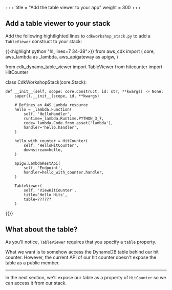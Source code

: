 +++
title = "Add the table viewer to your app"
weight = 300
+++

## Add a table viewer to your stack

Add the following hightlighted lines to
`cdkworkshop_stack.py` to add a `TableViewer`
construct to your stack:

{{<highlight python "hl_lines=7 34-38">}}
from aws_cdk import (
    core,
    aws_lambda as _lambda,
    aws_apigateway as apigw,
)

from cdk_dynamo_table_viewer import TableViewer
from hitcounter import HitCounter


class CdkWorkshopStack(core.Stack):

    def __init__(self, scope: core.Construct, id: str, **kwargs) -> None:
        super().__init__(scope, id, **kwargs)

        # Defines an AWS Lambda resource
        hello = _lambda.Function(
            self, 'HelloHandler',
            runtime=_lambda.Runtime.PYTHON_3_7,
            code=_lambda.Code.from_asset('lambda'),
            handler='hello.handler',
        )

        hello_with_counter = HitCounter(
            self, 'HelloHitCounter',
            downstream=hello,
        )

        apigw.LambdaRestApi(
            self, 'Endpoint',
            handler=hello_with_counter.handler,
        )

        TableViewer(
            self, 'ViewHitCounter',
            title='Hello Hits',
            table=??????
        )  
{{</highlight>}}

## What about the table?

As you'll notice, `TableViewer` requires that you specify a `table` property.

What we want is to somehow access the DynamoDB table behind our hit counter.
However, the current API of our hit counter doesn't expose the table as a public
member.

---

In the next section, we'll expose our table as a property of `HitCounter` so we
can access it from our stack.
